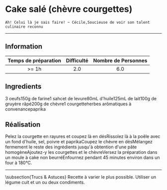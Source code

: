 # Cake salé (chèvre courgettes)

`Ah! Celui là je sais faire! ~ Cécile,Soucieuse de voir son talent culinaire reconnu`

---

## Information

| Temps de préparation  | Difficulté    | Nombre de Personnes |
|:---------------------:|:-------------:|:-------------------:|
| >= 1h            | 2.0  | 6.0        |

## Ingredients

3 oeufs150g de farine1 sahcet de levure80mL d'huile125mL de lait100g de gruyère râpé200g de chèvre1 courgetteherbes arômatiques à convenancepaprika

## Réalisation

Pelez la courgette en rayures et coupez là en désRissolez là à la poêle avec un fond d'huile, sel, poivre et paprikaCoupez le chèvre en désMélangez fermement le reste des ingrédients jusqu'à obtention d'une pâte homogèneAjoutez-y les courgettes et le chèvreVersez la préparation dans un moule à cake non beurréEnfournez pendant 45 minutes environ dans un four à 180°C.

---

\subsection{Trucs \& Astuces}
	Recette à varier le plus possible. Utiliser un légume cuit et un ou deux condiments. 
